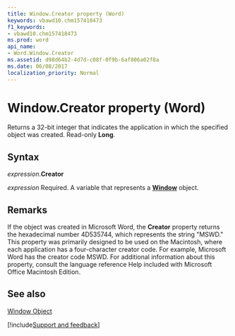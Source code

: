 ```yaml
---
title: Window.Creator property (Word)
keywords: vbawd10.chm157418473
f1_keywords:
- vbawd10.chm157418473
ms.prod: word
api_name:
- Word.Window.Creator
ms.assetid: d98d64b2-4d7d-c08f-0f9b-6af806a02f8a
ms.date: 06/08/2017
localization_priority: Normal
---
```



# Window.Creator property (Word)

Returns a 32-bit integer that indicates the application in which the specified object was created. Read-only  **Long**.


## Syntax

_expression_.**Creator**

_expression_ Required. A variable that represents a **[Window](Word.Window.md)** object.


## Remarks

If the object was created in Microsoft Word, the  **Creator** property returns the hexadecimal number 4D535744, which represents the string "MSWD." This property was primarily designed to be used on the Macintosh, where each application has a four-character creator code. For example, Microsoft Word has the creator code MSWD. For additional information about this property, consult the language reference Help included with Microsoft Office Macintosh Edition.


## See also


[Window Object](Word.Window.md)

[!include[Support and feedback](~/includes/feedback-boilerplate.md)]